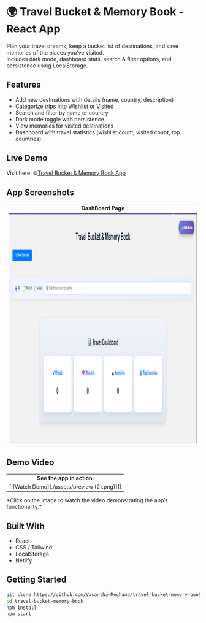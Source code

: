 # 🌍 Travel Bucket & Memory Book - React App

Plan your travel dreams, keep a bucket list of destinations, and save memories of the places you’ve visited.  
Includes dark mode, dashboard stats, search & filter options, and persistence using LocalStorage.

## Features

- Add new destinations with details (name, country, description)
- Categorize trips into Wishlist or Visited
- Search and filter by name or country
- Dark mode toggle with persistence
- View memories for visited destinations
- Dashboard with travel statistics (wishlist count, visited count, top countries)

## Live Demo

Visit here: 🌐[Travel Bucket & Memory Book App](https://travel-bucket-app.netlify.app/)

## App Screenshots

<table>
  <tr>
    <td align="center"><strong> DashBoard Page</strong></td>
  </tr>
  <tr>
    <td><img src="./assets/preview (2).png" alt="Input Page" width="900" height="600"/></td>
  </tr>
</table>

## Demo Video

<table>
  <tr>
    <td align="center"><strong> See the app in action: </strong></td>
  </tr>
  <tr>
    <td>[![Watch Demo](./assets/preview (2).png)]()</td>
  </tr>
</table>  
*Click on the image to watch the video demonstrating the app’s functionality.*


## Built With
- React
- CSS / Tailwind
- LocalStorage
- Netlify

## Getting Started
```bash
git clone https://github.com/Vasantha-Meghana/travel-bucket-memory-book.git
cd travel-bucket-memory-book
npm install
npm start
```
